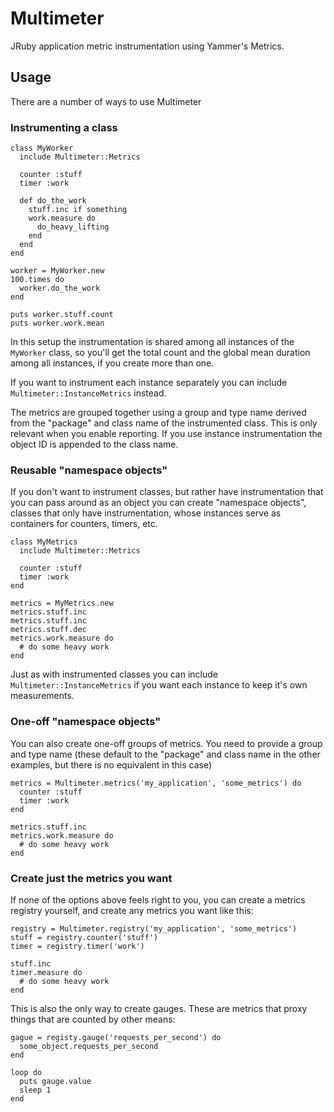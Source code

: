 # Multimeter

JRuby application metric instrumentation using Yammer's Metrics.

## Usage

There are a number of ways to use Multimeter

### Instrumenting a class

    class MyWorker
      include Multimeter::Metrics

      counter :stuff
      timer :work

      def do_the_work
        stuff.inc if something
        work.measure do
          do_heavy_lifting
        end
      end
    end

    worker = MyWorker.new
    100.times do
      worker.do_the_work
    end
    
    puts worker.stuff.count
    puts worker.work.mean

In this setup the instrumentation is shared among all instances of the `MyWorker` class, so you'll get the total count and the global mean duration among all instances, if you create more than one.

If you want to instrument each instance separately you can include `Multimeter::InstanceMetrics` instead.

The metrics are grouped together using a group and type name derived from the "package" and class name of the instrumented class. This is only relevant when you enable reporting. If you use instance instrumentation the object ID is appended to the class name.

### Reusable "namespace objects"

If you don't want to instrument classes, but rather have instrumentation that you can pass around as an object you can create "namespace objects", classes that only have instrumentation, whose instances serve as containers for counters, timers, etc.

    class MyMetrics
      include Multimeter::Metrics

      counter :stuff
      timer :work
    end

    metrics = MyMetrics.new
    metrics.stuff.inc
    metrics.stuff.inc
    metrics.stuff.dec
    metrics.work.measure do
      # do some heavy work
    end

Just as with instrumented classes you can include `Multimeter::InstanceMetrics` if you want each instance to keep it's own measurements.

### One-off "namespace objects"

You can also create one-off groups of metrics. You need to provide a group and type name (these default to the "package" and class name in the other examples, but there is no equivalent in this case)

    metrics = Multimeter.metrics('my_application', 'some_metrics') do
      counter :stuff
      timer :work
    end

    metrics.stuff.inc
    metrics.work.measure do
      # do some heavy work
    end

### Create just the metrics you want

If none of the options above feels right to you, you can create a metrics registry yourself, and create any metrics you want like this:

    registry = Multimeter.registry('my_application', 'some_metrics')
    stuff = registry.counter('stuff')
    timer = registry.timer('work')

    stuff.inc
    timer.measure do
      # do some heavy work
    end

This is also the only way to create gauges. These are metrics that proxy things that are counted by other means:

    gague = registy.gauge('requests_per_second') do
      some_object.requests_per_second
    end

    loop do
      puts gauge.value
      sleep 1
    end
